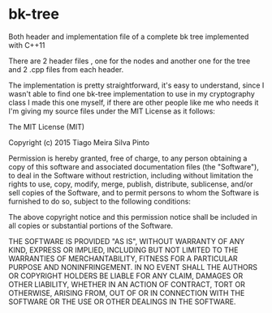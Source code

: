 # bk-tree 
Both header and implementation file of a complete bk tree implemented with C++11

There are 2 header files , one for the nodes and another one for the tree and 2 .cpp files from each header.

The implementation is pretty straightforward, it's easy to understand, since I wasn't able to find one bk-tree implementation to use in my cryptography class I made this one myself, if there are other people like me who needs it 
I'm giving my source files under the MIT License as it follows:

The MIT License (MIT)

Copyright (c) 2015 Tiago Meira Silva Pinto

Permission is hereby granted, free of charge, to any person obtaining a copy
of this software and associated documentation files (the "Software"), to deal
in the Software without restriction, including without limitation the rights
to use, copy, modify, merge, publish, distribute, sublicense, and/or sell
copies of the Software, and to permit persons to whom the Software is
furnished to do so, subject to the following conditions:

The above copyright notice and this permission notice shall be included in all
copies or substantial portions of the Software.

THE SOFTWARE IS PROVIDED "AS IS", WITHOUT WARRANTY OF ANY KIND, EXPRESS OR
IMPLIED, INCLUDING BUT NOT LIMITED TO THE WARRANTIES OF MERCHANTABILITY,
FITNESS FOR A PARTICULAR PURPOSE AND NONINFRINGEMENT. IN NO EVENT SHALL THE
AUTHORS OR COPYRIGHT HOLDERS BE LIABLE FOR ANY CLAIM, DAMAGES OR OTHER
LIABILITY, WHETHER IN AN ACTION OF CONTRACT, TORT OR OTHERWISE, ARISING FROM,
OUT OF OR IN CONNECTION WITH THE SOFTWARE OR THE USE OR OTHER DEALINGS IN THE
SOFTWARE.
